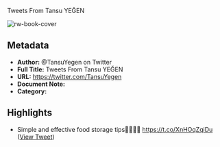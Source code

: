 Tweets From Tansu YEĞEN

![rw-book-cover](https://pbs.twimg.com/profile_images/1733406256105177088/VboDuWfl.jpg)

## Metadata
- **Author:** @TansuYegen on Twitter
- **Full Title:** Tweets From Tansu YEĞEN
- **URL:** https://twitter.com/TansuYegen
- **Document Note:** 
- **Category:**

## Highlights
- Simple and effective food storage tips🍌🍅🥬🍉 https://t.co/XnHOqZqiDu ([View Tweet](https://twitter.com/TansuYegen/status/1675232950521085962))
